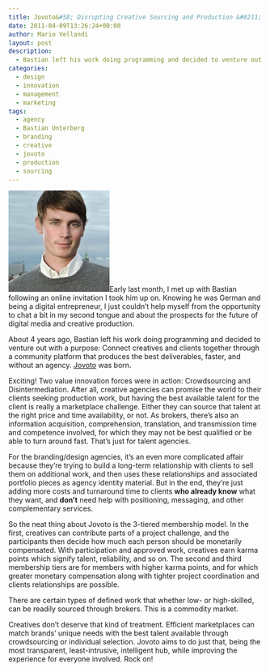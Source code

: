 ```yaml
---
title: Jovoto&#58; Disrupting Creative Sourcing and Production &#8211; Bastian Unterberg
date: 2011-04-09T13:26:24+00:00
author: Mario Vellandi
layout: post
description:
  - Bastian left his work doing programming and decided to venture out with a purpose-- Connect creatives and clients together through a community platform that produces the best deliverables, faster, and without an agency
categories:
  - design
  - innovation
  - management
  - marketing
tags:
  - agency
  - Bastian Unterberg
  - branding
  - creative
  - jovoto
  - production
  - sourcing
---
```

<img src="../wp-content/uploads/2011/04/bastian-unterberg-jovoto.jpg" />Early last month, I met up with Bastian following an online invitation I took him up on. Knowing he was German and being a digital entrepreneur, I just couldn&#8217;t help myself from the opportunity to chat a bit in my second tongue and about the prospects for the future of digital media and creative production.

About 4 years ago, Bastian left his work doing programming and decided to venture out with a purpose: Connect creatives and clients together through a community platform that produces the best deliverables, faster, and without an agency. [Jovoto](http://www.jovoto.com/) was born.

Exciting! Two value innovation forces were in action: Crowdsourcing and Disintermediation. After all, creative agencies can promise the world to their clients seeking production work, but having the best available talent for the client is really a marketplace challenge. Either they can source that talent at the right price and time availability, or not. As brokers, there&#8217;s also an information acquisition, comprehension, translation, and transmission time and competence involved, for which they may not be best qualified or be able to turn around fast. That&#8217;s just for talent agencies.

For the branding/design agencies, it&#8217;s an even more complicated affair because they&#8217;re trying to build a long-term relationship with clients to sell them on additional work, and then uses these relationships and associated portfolio pieces as agency identity material. But in the end, they&#8217;re just adding more costs and turnaround time to clients **who already know** what they want, and **don&#8217;t** need help with positioning, messaging, and other complementary services.

So the neat thing about Jovoto is the 3-tiered membership model. In the first, creatives can contribute parts of a project challenge, and the participants then decide how much each person should be monetarily compensated. With participation and approved work, creatives earn karma points which signify talent, reliability, and so on. The second and third membership tiers are for members with higher karma points, and for which greater monetary compensation along with tighter project coordination and clients relationships are possible.

There are certain types of defined work that whether low- or high-skilled, can be readily sourced through brokers. This is a commodity market.

Creatives don&#8217;t deserve that kind of treatment. Efficient marketplaces can match brands&#8217; unique needs with the best talent available through crowdsourcing or individual selection. Jovoto aims to do just that, being the most transparent, least-intrusive, intelligent hub, while improving the experience for everyone involved. Rock on!
